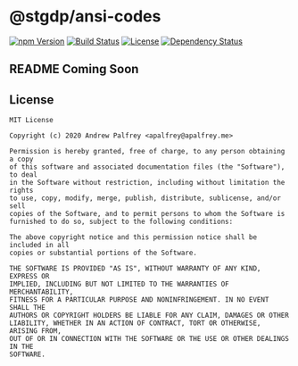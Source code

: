 # @stgdp/ansi-codes

[![npm Version](https://img.shields.io/npm/v/@stgdp/ansi-codes?style=flat-square)](https://www.npmjs.com/package/@stgdp/ansi-codes)
[![Build Status](https://img.shields.io/travis/stgdp/ansi-codes?style=flat-square)](https://travis-ci.org/stgdp/ansi-codes)
[![License](https://img.shields.io/github/license/stgdp/ansi-codes?style=flat-square)](LICENSE)
[![Dependency Status](https://img.shields.io/david/stgdp/ansi-codes?style=flat-square)](https://david-dm.org/stgdp/ansi-codes)

## README Coming Soon

<!-- > TODO Opening text -->

<!-- TODO description -->

<!-- ## Installation

### With npm

```
npm install @stgdp/ansi-codes
```

### With yarn

```
yarn add @stgdp/ansi-codes
``` -->

<!-- ## Usage

```javascript
TODO example here
```

**You can also include this into your project using ES6:**

```javascript
TODO example here
``` -->

<!-- ## Reference

TODO fill in reference -->

## License

```
MIT License

Copyright (c) 2020 Andrew Palfrey <apalfrey@apalfrey.me>

Permission is hereby granted, free of charge, to any person obtaining a copy
of this software and associated documentation files (the "Software"), to deal
in the Software without restriction, including without limitation the rights
to use, copy, modify, merge, publish, distribute, sublicense, and/or sell
copies of the Software, and to permit persons to whom the Software is
furnished to do so, subject to the following conditions:

The above copyright notice and this permission notice shall be included in all
copies or substantial portions of the Software.

THE SOFTWARE IS PROVIDED "AS IS", WITHOUT WARRANTY OF ANY KIND, EXPRESS OR
IMPLIED, INCLUDING BUT NOT LIMITED TO THE WARRANTIES OF MERCHANTABILITY,
FITNESS FOR A PARTICULAR PURPOSE AND NONINFRINGEMENT. IN NO EVENT SHALL THE
AUTHORS OR COPYRIGHT HOLDERS BE LIABLE FOR ANY CLAIM, DAMAGES OR OTHER
LIABILITY, WHETHER IN AN ACTION OF CONTRACT, TORT OR OTHERWISE, ARISING FROM,
OUT OF OR IN CONNECTION WITH THE SOFTWARE OR THE USE OR OTHER DEALINGS IN THE
SOFTWARE.
```
